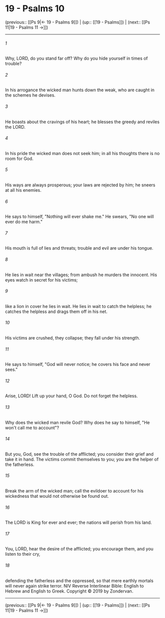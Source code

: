 # 19 - Psalms 10

(previous:: [[Ps 9|← 19 - Psalms 9]]) | (up:: [[19 - Psalms]]) | (next:: [[Ps 11|19 - Psalms 11 →]])

***


###### 1 
Why, LORD, do you stand far off? Why do you hide yourself in times of trouble? 

###### 2 
In his arrogance the wicked man hunts down the weak, who are caught in the schemes he devises. 

###### 3 
He boasts about the cravings of his heart; he blesses the greedy and reviles the LORD. 

###### 4 
In his pride the wicked man does not seek him; in all his thoughts there is no room for God. 

###### 5 
His ways are always prosperous; your laws are rejected by him; he sneers at all his enemies. 

###### 6 
He says to himself, "Nothing will ever shake me." He swears, "No one will ever do me harm." 

###### 7 
His mouth is full of lies and threats; trouble and evil are under his tongue. 

###### 8 
He lies in wait near the villages; from ambush he murders the innocent. His eyes watch in secret for his victims; 

###### 9 
like a lion in cover he lies in wait. He lies in wait to catch the helpless; he catches the helpless and drags them off in his net. 

###### 10 
His victims are crushed, they collapse; they fall under his strength. 

###### 11 
He says to himself, "God will never notice; he covers his face and never sees." 

###### 12 
Arise, LORD! Lift up your hand, O God. Do not forget the helpless. 

###### 13 
Why does the wicked man revile God? Why does he say to himself, "He won't call me to account"? 

###### 14 
But you, God, see the trouble of the afflicted; you consider their grief and take it in hand. The victims commit themselves to you; you are the helper of the fatherless. 

###### 15 
Break the arm of the wicked man; call the evildoer to account for his wickedness that would not otherwise be found out. 

###### 16 
The LORD is King for ever and ever; the nations will perish from his land. 

###### 17 
You, LORD, hear the desire of the afflicted; you encourage them, and you listen to their cry, 

###### 18 
defending the fatherless and the oppressed, so that mere earthly mortals will never again strike terror. NIV Reverse Interlinear Bible: English to Hebrew and English to Greek. Copyright © 2019 by Zondervan.

***

(previous:: [[Ps 9|← 19 - Psalms 9]]) | (up:: [[19 - Psalms]]) | (next:: [[Ps 11|19 - Psalms 11 →]])
